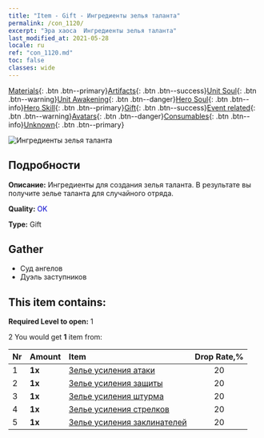 ```yaml
---
title: "Item - Gift - Ингредиенты зелья таланта"
permalink: /con_1120/
excerpt: "Эра хаоса  Ингредиенты зелья таланта"
last_modified_at: 2021-05-28
locale: ru
ref: "con_1120.md"
toc: false
classes: wide
---
```

 [Materials](/ItemsRU/){: .btn .btn--primary}[Artifacts](/ItemsRU/Artifacts/){: .btn .btn--success}[Unit Soul](/ItemsRU/UnitSoul/){: .btn .btn--warning}[Unit Awakening](/ItemsRU/UnitAwakening/){: .btn .btn--danger}[Hero Soul](/ItemsRU/HeroSoul/){: .btn .btn--info}[Hero Skill](/ItemsRU/HeroSkill/){: .btn .btn--primary}[Gift](/ItemsRU/Gift/){: .btn .btn--success}[Event related](/ItemsRU/Events/){: .btn .btn--warning}[Avatars](/ItemsRU/Avatars/){: .btn .btn--danger}[Consumables](/ItemsRU/Consumables/){: .btn .btn--info}[Unknown](/ItemsRU/Unknown/){: .btn .btn--primary}

 ![Ингредиенты зелья таланта](/images/t/i_3049.png)

## Подробности
 **Описание:** Ингредиенты для создания зелья таланта. В результате вы получите зелье таланта для случайного отряда.

 **Quality:** <span style="color: #0000CD">OK</span>

 **Type:** Gift

## Gather

*    Суд ангелов 
*    Дуэль заступников 

## This item contains:

 **Required Level to open:** 1

 2 You would get **1** item  from:

  | Nr | Amount |     Item    | Drop Rate,% |
  |:---|:-------|:------------|:---------:|
  | 1 |  **1x** | [Зелье усиления атаки](/ItemsRU/con_786/) | 20 | 
  | 2 |  **1x** | [Зелье усиления защиты](/ItemsRU/con_787/) | 20 | 
  | 3 |  **1x** | [Зелье усиления штурма](/ItemsRU/con_788/) | 20 | 
  | 4 |  **1x** | [Зелье усиления стрелков](/ItemsRU/con_789/) | 20 | 
  | 5 |  **1x** | [Зелье усиления заклинателей](/ItemsRU/con_790/) | 20 | 
